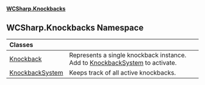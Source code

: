 #### [WCSharp.Knockbacks](README.md 'README')

## WCSharp.Knockbacks Namespace

| Classes | |
| :--- | :--- |
| [Knockback](WCSharp.Knockbacks.Knockback.md 'WCSharp.Knockbacks.Knockback') | Represents a single knockback instance. Add to [KnockbackSystem](WCSharp.Knockbacks.KnockbackSystem.md 'WCSharp.Knockbacks.KnockbackSystem') to activate. |
| [KnockbackSystem](WCSharp.Knockbacks.KnockbackSystem.md 'WCSharp.Knockbacks.KnockbackSystem') | Keeps track of all active knockbacks. |
